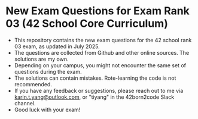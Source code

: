 # New Exam Questions for Exam Rank 03 (42 School Core Curriculum)
* This repository contains the new exam questions for the 42 school rank 03 exam, as updated in July 2025.
* The questions are collected from Github and other online sources. The solutions are my own.
* Depending on your campus, you might not encounter the same set of questions during the exam.
* The solutions can contain mistakes. Rote-learning the code is not recommended.
* If you have any feedback or suggestions, please reach out to me via karin.t.yang@outlook.com, or "tiyang" in the 42born2code Slack channel.
* Good luck with your exam!
